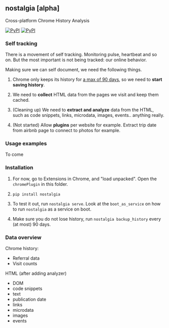 ## nostalgia [alpha]

Cross-platform Chrome History Analysis

[![PyPI](https://img.shields.io/pypi/v/nostalgia.svg?style=flat-square)](https://pypi.python.org/pypi/nostalgia/)
[![PyPI](https://img.shields.io/pypi/pyversions/nostalgia.svg?style=flat-square)](https://pypi.python.org/pypi/nostalgia/)

### Self tracking

There is a movement of self tracking. Monitoring pulse, heartbeat and so on. But the most important is not being tracked: our online behavior.

Making sure we can self document, we need the following things.

1. Chrome only keeps its history for [a max of 90 days](https://support.google.com/chrome/answer/95589), so we need to **start saving history**.

2. We need to **collect** HTML data from the pages we visit and keep them cached.

3. (Cleaning up) We need to **extract and analyze** data from the HTML, such as code snippets, links, microdata, images, events.. anything really.

4. (Not started) Allow **plugins** per website for example. Extract trip date from airbnb page to connect to photos for example.

### Usage examples

To come

### Installation

1. For now, go to Extensions in Chrome, and "load unpacked". Open the `chromePlugin` in this folder.

2. `pip install nostalgia`

3. To test it out, run `nostalgia serve`. Look at the `boot_as_service` on how to run `nostalgia` as a service on boot.

4. Make sure you do not lose history, run `nostalgia backup_history` every (at most) 90 days.

### Data overview

Chrome history:
- Referral data
- Visit counts

HTML (after adding analyzer)
- DOM
- code snippets
- text
- publication date
- links
- microdata
- images
- events
